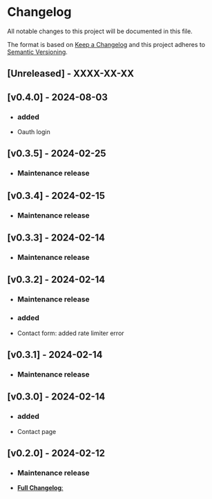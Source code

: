 # Changelog

All notable changes to this project will be documented in this file.

The format is based on [Keep a Changelog](http://keepachangelog.com/en/1.0.0/) and this project adheres to [Semantic Versioning](http://semver.org/spec/v2.0.0.html).

## [Unreleased] - XXXX-XX-XX

## [v0.4.0] - 2024-08-03
- ### added
- Oauth login

## [v0.3.5] - 2024-02-25
- ### Maintenance release


## [v0.3.4] - 2024-02-15
- ### Maintenance release


## [v0.3.3] - 2024-02-14
- ### Maintenance release


## [v0.3.2] - 2024-02-14
- ### Maintenance release
- ### added
- Contact form: added rate limiter error


## [v0.3.1] - 2024-02-14
- ### Maintenance release


## [v0.3.0] - 2024-02-14
- ### added
- Contact page


## [v0.2.0] - 2024-02-12
- ### Maintenance release

- [**Full Changelog**: ](https://github.com/MedicalMundi/marketplace-engine/compare/v0.1.9...v0.2.0)


